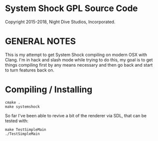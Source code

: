 System Shock GPL Source Code
============================
Copyright 2015-2018, Night Dive Studios, Incorporated.

GENERAL NOTES
=============

This is my attempt to get System Shock compiling on modern OSX with Clang. I'm in hack and slash mode while trying to do this, my goal is to get things compiling first by any means necessary and then go back and start to turn features back on.

Compiling / Installing
============

```
cmake .
make systemshock
```

So far I've been able to revive a bit of the renderer via SDL, that can be tested with:

```
make TestSimpleMain
./TestSimpleMain
```
